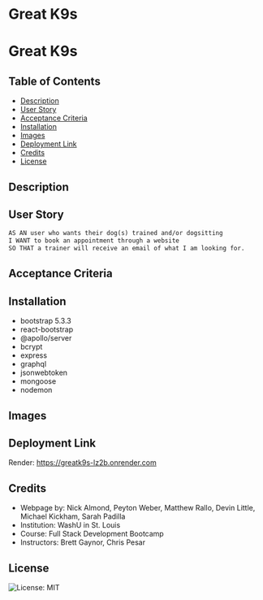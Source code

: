 # Great K9s

# Great K9s

## Table of Contents

 - [Description](#description)
 - [User Story](#user-story)
 - [Acceptance Criteria](#acceptance-criteria)
 - [Installation](#installation)
 - [Images](#images)
 - [Deployment Link](#deployment-link)
 - [Credits](#credits)
 - [License](#license)

## Description



## User Story

```md
AS AN user who wants their dog(s) trained and/or dogsitting
I WANT to book an appointment through a website
SO THAT a trainer will receive an email of what I am looking for.
```

## Acceptance Criteria



## Installation

 - bootstrap 5.3.3
 - react-bootstrap
 - @apollo/server
 - bcrypt
 - express
 - graphql
 - jsonwebtoken
 - mongoose
 - nodemon 

## Images



## Deployment Link

Render: https://greatk9s-lz2b.onrender.com

## Credits

 - Webpage by: Nick Almond, Peyton Weber, Matthew Rallo, Devin Little, Michael Kickham, Sarah Padilla
 - Institution: WashU in St. Louis
 - Course: Full Stack Development Bootcamp
 - Instructors: Brett Gaynor, Chris Pesar

## License

![License: MIT](https://img.shields.io/badge/License-MIT-yellow.svg)